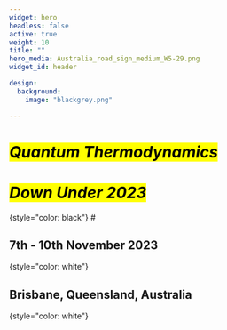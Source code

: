 ```yaml
---
widget: hero
headless: false
active: true
weight: 10
title: ""
hero_media: Australia_road_sign_medium_W5-29.png
widget_id: header

design:
  background:
    image: "blackgrey.png"
    
---
```


# <mark>*Quantum Thermodynamics*</mark>
# <mark>*Down Under 2023*</mark>
{style="color: black"}
#<br>

## 7th - 10th November 2023
{style="color: white"}
## Brisbane, Queensland, Australia
{style="color: white"}
